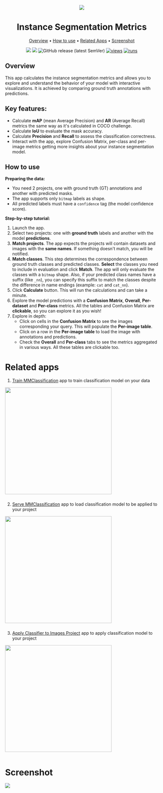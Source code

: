 <div align="center" markdown>

<img src="https://user-images.githubusercontent.com/115161827/236404883-d3b880bb-d2ac-4409-aad5-b8fd53285de2.jpg" />


# Instance Segmentation Metrics

<p align="center">
  <a href="#Overview">Overview</a> •
  <a href="#How-to-Use">How to use</a> •
  <a href="#Related-Apps">Related Apps</a> •
  <a href="#Screenshot">Screenshot</a>
</p>

[![](https://img.shields.io/badge/supervisely-ecosystem-brightgreen)](https://ecosystem.supervise.ly/apps/supervisely-ecosystem/instance-segmentation-metrics)
[![](https://img.shields.io/badge/slack-chat-green.svg?logo=slack)](https://supervise.ly/slack)
![GitHub release (latest SemVer)](https://img.shields.io/github/v/release/supervisely-ecosystem/instance-segmentation-metrics)
[![views](https://app.supervise.ly/img/badges/views/supervisely-ecosystem/instance-segmentation-metrics.png)](https://supervise.ly)
[![runs](https://app.supervise.ly/img/badges/runs/supervisely-ecosystem/instance-segmentation-metrics.png)](https://supervise.ly)

</div>

## Overview
This app calculates the instance segmentation metrics and allows you to explore and understand the behavior of your model with interactive visualizations. It is achieved by comparing ground truth annotations with predictions.

## Key features:

- Calculate **mAP** (mean Average Precision) and **AR** (Average Recall) metrics the same way as it's calculated in COCO challenge.
- Calculate **IoU** to evaluate the mask accuracy.
- Calculate **Precision** and **Recall** to assess the classification correctness.
- Interact with the app, explore Confusion Matrix, per-class and per-image metrics getting more insights about your instance segmentation model.


## How to use

**Preparing the data:**
- You need 2 projects, one with ground truth (GT) annotations and another with predicted masks.
- The app supports only `bitmap` labels as shape.
- All predicted labels must have a `confidence` tag (the model confidence score).

**Step-by-step tutorial:**
1. Launch the app.
2. Select two projects: one with **ground truth** labels and another with the model **predictions**.
3. **Match projects**. The app expects the projects will contain datasets and images with the **same names**. If something doesn't match, you will be notified.
4. **Match classes**. This step determines the correspondence between ground truth classes and predicted classes. **Select** the classes you need to include in evaluation and click **Match**. The app will only evaluate the classes with a `bitmap` shape. Also, if your predicted class names have a suffix (like `_nn`), you can specify this suffix to match the classes despite the difference in name endings (example: `cat` and `cat_nn`).
5. Click **Calculate** button. This will run the calculations and can take a minute.
6. Explore the model predictions with a **Confusion Matrix**, **Overall**, **Per-dataset** and **Per-class** metrics. All the tables and Confusion Matrix are **clickable**, so you can explore it as you wish!
7. Explore in depth:
    - Click on cells in the **Confusion Matrix** to see the images corresponding your query. This will populate the **Per-image table**.
    - Click on a row in the **Per-image table** to load the image with annotations and predictions.
    - Check the **Overall** and **Per-class** tabs to see the metrics aggregated in various ways. All these tables are clickable too.


# Related apps

1. [Train MMClassification](https://ecosystem.supervise.ly/apps/supervisely-ecosystem/mmclassification/supervisely/train) app to train classification model on your data 
<img data-key="sly-module-link" data-module-slug="supervisely-ecosystem/mmclassification/supervisely/train" src="https://i.imgur.com/mXG6njU.png" width="350px" style='padding-bottom: 10px'/>

2. [Serve MMClassification](https://ecosystem.supervise.ly/apps/supervisely-ecosystem/mmclassification/supervisely/serve) app to load classification model to be applied to your project
<img data-key="sly-module-link" data-module-slug="supervisely-ecosystem/mmclassification/supervisely/serve" src="https://i.imgur.com/CU8XHdQ.png" width="350px" style='padding-bottom: 10px'/>

3. [Apply Classifier to Images Project](https://ecosystem.supervise.ly/apps/supervisely-ecosystem/apply-classification-model-to-project) app to apply classification model to your project
<img data-key="sly-module-link" data-module-slug="supervisely-ecosystem/apply-classification-model-to-project" src="https://github.com/supervisely-ecosystem/apply-classification-model-to-project/releases/download/v0.0.1/app-name-descrition.png" width="350px" style='padding-bottom: 10px'/>

# Screenshot

<img src="https://user-images.githubusercontent.com/97401023/216125292-2968dd8a-7e50-4c21-9f31-ebec4116b3f4.png" />
